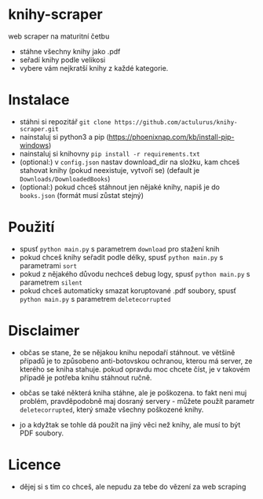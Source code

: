 # knihy-scraper
web scraper na maturitní četbu

- stáhne všechny knihy jako .pdf
- seřadí knihy podle velikosi
- vybere vám nejkratší knihy z každé kategorie.

# Instalace
- stáhni si repozitář `git clone https://github.com/actulurus/knihy-scraper.git`
- nainstaluj si python3 a pip (https://phoenixnap.com/kb/install-pip-windows)
- nainstaluj si knihovny `pip install -r requirements.txt`
- (optional:) v `config.json` nastav download_dir na složku, kam chceš stahovat knihy (pokud neexistuje, vytvoří se) (default je `Downloads/DownloadedBooks`)
- (optional:) pokud chceš stáhnout jen nějaké knihy, napiš je do `books.json` (formát musí zůstat stejný)

# Použití
- spusť `python main.py` s parametrem `download` pro stažení knih
- pokud chceš knihy seřadit podle délky, spusť `python main.py` s parametrami `sort`
- pokud z nějakého důvodu nechceš debug logy, spusť `python main.py` s parametrem `silent`
- pokud chceš automaticky smazat koruptované .pdf soubory, spusť `python main.py` s parametrem `deletecorrupted`

# Disclaimer
- občas se stane, že se nějakou knihu nepodaří stáhnout. ve většině případů je to způsobeno anti-botovskou ochranou, kterou má server, ze kterého se kniha stahuje. pokud opravdu moc chcete číst, je v takovém případě je potřeba knihu stáhnout ručně.
- občas se také některá kniha stáhne, ale je poškozena. to fakt neni muj problém, pravděpodobně maj dosraný servery - můžete použít parametr `deletecorrupted`, který smaže všechny poškozené knihy.

- jo a kdyžtak se tohle dá použít na jiný věci než knihy, ale musí to být PDF soubory.

# Licence
- dějej si s tim co chceš, ale nepudu za tebe do vězení za web scraping